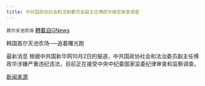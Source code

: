 ```yaml
---
title: 中共国政协社会和法制委员会副主任傅政华接受审查调查
---
```

`首尔天池农场` [轉載自GNews](https://gnews.org/zh-hans/1568246/)

韩国首尔天池农场—–追着曙光跑

最新消息 根据中共国新华网10月2日的报道，中共国政协社会和法治委员副主任傅政华涉嫌严重违纪违法，目前正在接受中央中纪委国家监委纪律审查和监察调查。

[新闻来源](https://mp.weixin.qq.com/s/hUNDTQ9w2VDhVshTuWirkg)
